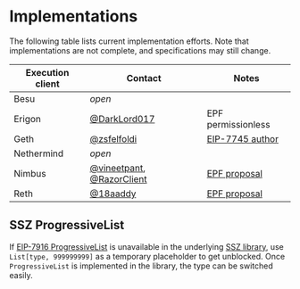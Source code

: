# Implementations

The following table lists current implementation efforts. Note that implementations are not complete, and specifications may still change.

| Execution client | Contact | Notes |
| - | - | - |
| Besu | _open_ | |
| Erigon | [@DarkLord017](https://github.com/DarkLord017) | EPF permissionless |
| Geth | [@zsfelfoldi](https://github.com/zsfelfoldi) | [EIP-7745 author](https://eips.ethereum.org/EIPS/eip-7745) |
| Nethermind | _open_ | |
| Nimbus | [@vineetpant](https://github.com/vineetpant), [@RazorClient](https://github.com/RazorClient) | [EPF proposal](https://hackmd.io/@vineetpant/SJzcWzYBeg) |
| Reth | [@18aaddy](https://github.com/18aaddy) | [EPF proposal](https://hackmd.io/@0xAaddy/SJoxVs9Exl) |

## SSZ ProgressiveList

If [EIP-7916 ProgressiveList](https://eips.ethereum.org/EIPS/eip-7916) is unavailable in the underlying [SSZ library](./implementations-ssz.md), use `List[type, 999999999]` as a temporary placeholder to get unblocked. Once `ProgressiveList` is implemented in the library, the type can be switched easily.
